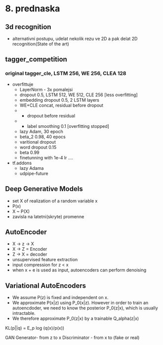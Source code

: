 # 8. prednaska
## 3d recognition
* alternativni postupu, udelat nekolik rezu ve 2D a pak delat 2D recognition(State of the art) 
## tagger_competition
### original tagger_cle, LSTM 256, WE 256, CLEA 128
* overfittuje 
	* LayerNorm - 3x pomalejsi 
	* dropout 0.5, LSTM 512, WE 512, CLE 256 [less overfitting] 
	* embedding dropout 0.5, 2 LSTM layers
	* WE+CLE concat, residual before dropout
	* + dropout before residual 
	* + label smoothing 0.1 [overfitting stopped]
	* lazy Adam, 30 epoch
	* beta_2  0.98, 40 epocs
	* varitional dropout
	* word dropout 0.15
	* beta 0.99 
	* finetunning with  1e-4 lr
	....
* tf.addons
	* lazy Adama
	* udpipe-future

## Deep Generative Models
* set X of realization of a random variable x
* P(x) 
* X ~ P(X)
* zavisla na latetni(skryte) promenne

## AutoEncoder 
* X -> z -> X 
* X -> Z = Encoder
* Z -> X = decoder
* unsupervised feature extraction
* input compression for z < x
* when x + e is used as input, autoencoders can perform denoising

##  Variational AutoEncoders
* We assume P(z) is fixed and independent on x. 
* We approximate P(x|z) using P_0(x|z). However in order to train an autoencdoder, we need to know the posterior P_0(z|x), which is usually intractable. 
* We therefore approximate P_0(z|x) by a trainable Q_alpha(z|x)

KL(p||q) = E_p log (q(x)/p(x))

GAN 
Generator- from z to x
Discriminator - from x to (fake or real)

